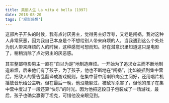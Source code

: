 ```yaml
---
title: 美丽人生 La vita è bella (1997)
date: 2018-08-20
tags: ['观影感想']
---
```


这部片子开头的时候，我有点讨厌男主，觉得男主好浮夸，又老是闯祸，我对这种人非常厌恶，因为我自己本身是个不想给别人带来麻烦的人，当我遇到这么个处处为别人带来麻烦的人的时候，这种感觉可想而知。好在潜意识里知道这只是电影了，稍稍消除了点对男主的厌恶感。

其实整部电影男主一直在“自以为是”地制造麻烦。一开始为了追求女主而不断地制造麻烦，后来他们有了孩子，为了孩子，他也不断地在“闯祸”，比如被抓到集中营后，把敌人的警告乱翻译成游戏规则，在集中营中用喇叭向公主问好，还用唱片机播放音乐给公主听。但在最后一晚，他没能躲过，被敌军杀害了，但他的孩子在集中营中度过了一段还算“快乐”的时光。因为他把这段日子包装成了一场游戏，最后，孩子也确实赢得了坦克，可惜他没亲眼见到。